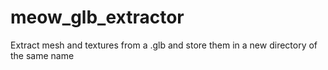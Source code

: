 # meow_glb_extractor
Extract mesh and textures from a .glb and store them in a new directory of the same name
